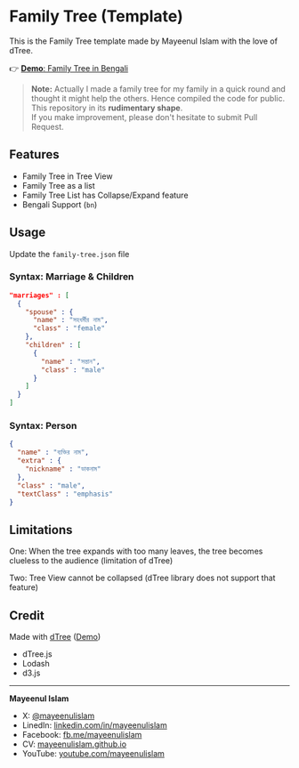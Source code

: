 # Family Tree (Template)

This is the Family Tree template made by Mayeenul Islam with the love of dTree.

👉 [**Demo**: Family Tree in Bengali](https://mayeenulislam.github.io/family-tree-template/)

> **Note:** Actually I made a family tree for my family in a quick round and thought it might help the others. Hence compiled the code for public. This repository in its **rudimentary shape**.<br>If you make improvement, please don't hesitate to submit Pull Request.

## Features

- Family Tree in Tree View
- Family Tree as a list
- Family Tree List has Collapse/Expand feature
- Bengali Support (`bn`)

## Usage

Update the `family-tree.json` file

### Syntax: Marriage & Children

```json
"marriages" : [
  {
    "spouse" : {
      "name" : "সহধর্মীর নাম",
      "class" : "female"
    },
    "children" : [
      {
        "name" : "সন্তান",
        "class" : "male"
      }
    ]
  }
]
```

### Syntax: Person

```json
{
  "name" : "ব‍্যক্তির নাম",
  "extra" : {
    "nickname" : "ডাকনাম"
  },
  "class" : "male",
  "textClass" : "emphasis"
}
```

## Limitations

One: When the tree expands with too many leaves, the tree becomes clueless to the audience (limitation of dTree)

Two: Tree View cannot be collapsed (dTree library does not support that feature)

## Credit

Made with [dTree](https://github.com/ErikGartner/dTree) ([Demo](https://jsfiddle.net/rha8sg79/))

- dTree.js
- Lodash
- d3.js

---

**Mayeenul Islam**<br/>
- X: [@mayeenulislam](https://twitter.com/mayeenulislam)
- LinedIn: [linkedin.com/in/mayeenulislam](https://linkedin.com/in/mayeenulislam)
- Facebook: [fb.me/mayeenulislam](https://facebook.com/mayeenulislam)
- CV: [mayeenulislam.github.io](https://mayeenulislam.github.io)
- YouTube: [youtube.com/mayeenulislam](https://youtube.com/mayeenulislam)
